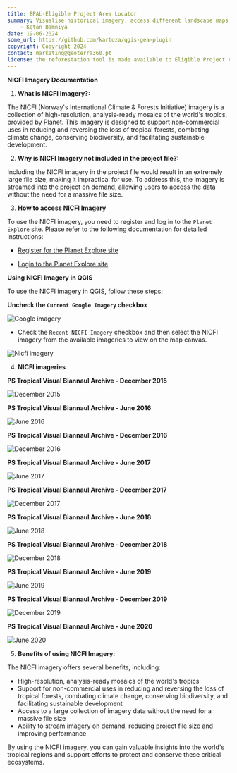 ```yaml
---
title: EPAL-Eligible Project Area Locator
summary: Visualise historical imagery, access different landscape maps and generate reports for potential afforestation sites.
    - Ketan Bamniya
date: 19-06-2024
some_url: https://github.com/kartoza/qgis-gea-plugin
copyright: Copyright 2024
contact: marketing@geoterra360.pt
license: the reforestation tool is made available to Eligible Project Area Locator (EPAL) under a non-exclusive, sub-licensable, perpetual, irrevocable, royalty-free licence. This which allows EPAL to use and replicate the QGIS plugin and tool for the appointed project areas in Kenya, Uganda, and Malawi; and any other carbon offset future project areas managed, operated, and undertaken by EPAL. The reforestation tool concept, functionality, and operations, as well as the physical QGIS plugin are covered, considered, and always remain the Intellectual Property of GT360.
---
```


**NICFI Imagery Documentation**

1. **What is NICFI Imagery?:** 

The NICFI (Norway's International Climate & Forests Initiative) imagery is a collection of high-resolution, analysis-ready mosaics of the world's tropics, provided by Planet. This imagery is designed to support non-commercial uses in reducing and reversing the loss of tropical forests, combating climate change, conserving biodiversity, and facilitating sustainable development.

2. **Why is NICFI Imagery not included in the project file?:**

Including the NICFI imagery in the project file would result in an extremely large file size, making it impractical for use. To address this, the imagery is streamed into the project on demand, allowing users to access the data without the need for a massive file size.

3. **How to access NICFI Imagery**

To use the NICFI imagery, you need to register and log in to the `Planet Explore` site. Please refer to the following documentation for detailed instructions:

* [Register for the Planet Explore site](./sign-up.md)

* [Login to the Planet Explore site](./login.md)

**Using NICFI Imagery in QGIS**

To use the NICFI imagery in QGIS, follow these steps:

**Uncheck the `Current Google Imagery` checkbox**

![Google imagery](./img/nicfi-imagery-1.png)

* Check the `Recent NICFI Imagery` checkbox and then select the NICFI imagery from the available imageries to view on the map canvas.

![Nicfi imagery](./img/nicfi-imagery-2.png)

4. **NICFI imageries**

**PS Tropical Visual Biannaul Archive - December 2015**

![December 2015](./img/nicfi-imagery-3.png)

**PS Tropical Visual Biannaul Archive - June 2016**

![June 2016](./img/nicfi-imagery-4.png)

**PS Tropical Visual Biannaul Archive - December 2016**

![December 2016](./img/nicfi-imagery-5.png)

**PS Tropical Visual Biannaul Archive - June 2017**

![June 2017](./img/nicfi-imagery-6.png)

**PS Tropical Visual Biannaul Archive - December 2017**

![December 2017](./img/nicfi-imagery-7.png)

**PS Tropical Visual Biannaul Archive - June 2018**

![June 2018](./img/nicfi-imagery-8.png)

**PS Tropical Visual Biannaul Archive - December 2018**

![December 2018](./img/nicfi-imagery-9.png)

**PS Tropical Visual Biannaul Archive - June 2019**

![June 2019](./img/nicfi-imagery-10.png)

**PS Tropical Visual Biannaul Archive - December 2019**

![December 2019](./img/nicfi-imagery-11.png)

**PS Tropical Visual Biannaul Archive - June 2020**

![June 2020](./img/nicfi-imagery-12.png)

5. **Benefits of using NICFI Imagery:**

The NICFI imagery offers several benefits, including:

* High-resolution, analysis-ready mosaics of the world's tropics
* Support for non-commercial uses in reducing and reversing the loss of tropical forests, combating climate change, conserving biodiversity, and facilitating sustainable development
* Access to a large collection of imagery data without the need for a massive file size
* Ability to stream imagery on demand, reducing project file size and improving performance

By using the NICFI imagery, you can gain valuable insights into the world's tropical regions and support efforts to protect and conserve these critical ecosystems.